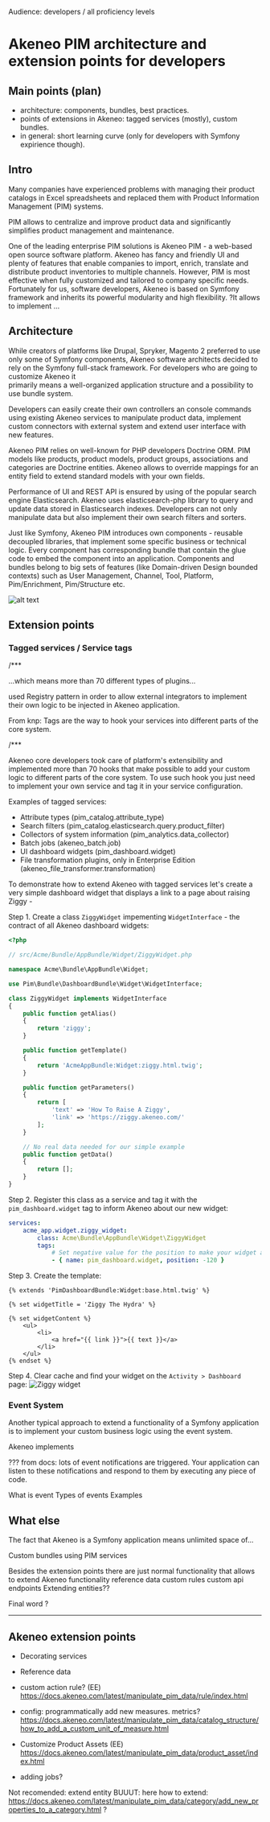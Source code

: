 Audience: developers / all proficiency levels 

# Akeneo PIM architecture and extension points for developers

## Main points (plan)
* architecture: components, bundles, best practices.
* points of extensions in Akeneo: tagged services (mostly), custom bundles.
* in general: short learning curve (only for developers with Symfony expirience though).


## Intro

Many companies have experienced problems with managing their product catalogs
in Excel spreadsheets and replaced them with Product Information Management (PIM) 
systems.

PIM allows to centralize and improve product data and 
significantly simplifies product management and maintenance.

One of the leading enterprise PIM solutions is Akeneo PIM - 
a web-based open source software platform.
Akeneo has fancy and friendly UI and plenty of features that enable
companies to import, enrich, translate and distribute product inventories 
to multiple channels.
However, PIM is most effective when fully customized and tailored 
to company specific needs. Fortunately for us, software developers,
Akeneo is based on Symfony framework and inherits its powerful modularity 
and high flexibility.
?It allows to implement ...


## Architecture

While creators of platforms like Drupal, Spryker, Magento 2 preferred to use 
only some of Symfony components, Akeneo software architects decided to 
rely on the Symfony full-stack framework.
For developers who are going to customize Akeneo it 	
primarily means a well-organized application structure and a 
possibility to use bundle system.

Developers can easily create their own controllers an console commands using 
existing Akeneo services to manipulate product data, implement custom connectors 
with external system and extend user interface with new features.

Akeneo PIM relies on well-known for PHP developers Doctrine ORM.
PIM models like products, product models, product groups, 
associations and categories are Doctrine entities.
Akeneo allows to override mappings for an entity field to extend 
standard models with your own fields.

Performance of UI and REST API is ensured by using of the popular 
search engine Elasticsearch. Akeneo uses elasticsearch-php library to query and update
data stored in Elasticsearch indexes.
Developers can not only manipulate data but also implement their own search filters and sorters.

Just like Symfony, Akeneo PIM introduces own components - reusable decoupled libraries,
that implement some specific business or technical logic. 
Every component has corresponding bundle that contain the glue code to embed 
the component into an application. Components and bundles belong to big sets of features  (like Domain-driven Design bounded contexts) 
such as User Management, Channel, Tool, Platform, Pim/Enrichment, Pim/Structure etc.

![alt text](image/architecture.png)


## Extension points


### Tagged services / Service tags

/***

...which means more than 70 different types of plugins...

used Registry pattern in order to allow external integrators to
implement their own logic to be injected in Akeneo application.

From knp: Tags are the way to hook your services into different parts of the core system.


/***



Akeneo core developers took care of platform's extensibility and
implemented more than 70 hooks that make possible to add your 
custom logic to different parts of the core system.
To use such hook you just need to implement your own service and tag it
in your service configuration.

Examples of tagged services:
* Attribute types (pim_catalog.attribute_type)
* Search filters (pim_catalog.elasticsearch.query.product_filter)
* Collectors of system information (pim_analytics.data_collector)
* Batch jobs (akeneo_batch.job)
* UI dashboard widgets (pim_dashboard.widget)
* File transformation plugins, only in Enterprise Edition (akeneo_file_transformer.transformation)


To demonstrate how to extend Akeneo with tagged services 
let's create a very simple dashboard widget that displays a link to a page 
about raising Ziggy - 

Step 1. Create a class `ZiggyWidget` impementing `WidgetInterface` - 
the contract of all Akeneo dashboard widgets:

```php
<?php

// src/Acme/Bundle/AppBundle/Widget/ZiggyWidget.php

namespace Acme\Bundle\AppBundle\Widget;

use Pim\Bundle\DashboardBundle\Widget\WidgetInterface;

class ZiggyWidget implements WidgetInterface
{
    public function getAlias()
    {
        return 'ziggy';
    }

    public function getTemplate()
    {
        return 'AcmeAppBundle:Widget:ziggy.html.twig';
    }

    public function getParameters()
    {
        return [
            'text' => 'How To Raise A Ziggy',
            'link' => 'https://ziggy.akeneo.com/'
        ];
    }

    // No real data needed for our simple example
    public function getData()
    {
        return [];
    }
}

```

Step 2. Register this class as a service and tag it with the `pim_dashboard.widget` tag
to inform Akeneo about our new widget:

```yaml
services:
    acme_app.widget.ziggy_widget:
        class: Acme\Bundle\AppBundle\Widget\ZiggyWidget
        tags:
            # Set negative value for the position to make your widget above others
            - { name: pim_dashboard.widget, position: -120 }
```

Step 3. Create the template:

```twig
{% extends 'PimDashboardBundle:Widget:base.html.twig' %}

{% set widgetTitle = 'Ziggy The Hydra' %}

{% set widgetContent %}
    <ul>
        <li>
            <a href="{{ link }}">{{ text }}</a>
        </li>
    </ul>
{% endset %}
```

Step 4. Clear cache and find your widget on the `Activity > Dashboard` page:
![Ziggy widget](image/ziggy-widget.png)






### Event System

Another typical approach to extend a functionality of a Symfony 
application is to implement your custom business logic using the event system.

Akeneo implements 

??? from docs: lots of event notifications are triggered. 
Your application can listen to these notifications and respond to them by executing any piece of code.



What is event
Types of events
Examples



## What else

The fact that Akeneo is a Symfony application means unlimited space of...


Custom bundles using PIM services

Besides the extension points there are just normal functionality 
that allows to extend Akeneo functionality
reference data
custom rules
custom api endpoints
Extending entities??


Final word
?


----------------------------------------

## Akeneo extension points

* Decorating services
* Reference data
* custom action rule? (EE) https://docs.akeneo.com/latest/manipulate_pim_data/rule/index.html
* config: programmatically add new measures. metrics? https://docs.akeneo.com/latest/manipulate_pim_data/catalog_structure/how_to_add_a_custom_unit_of_measure.html
* Customize Product Assets (EE) https://docs.akeneo.com/latest/manipulate_pim_data/product_asset/index.html

* adding jobs?

Not recomended: extend entity
BUUUT: here how to extend: https://docs.akeneo.com/latest/manipulate_pim_data/category/add_new_properties_to_a_category.html
?


